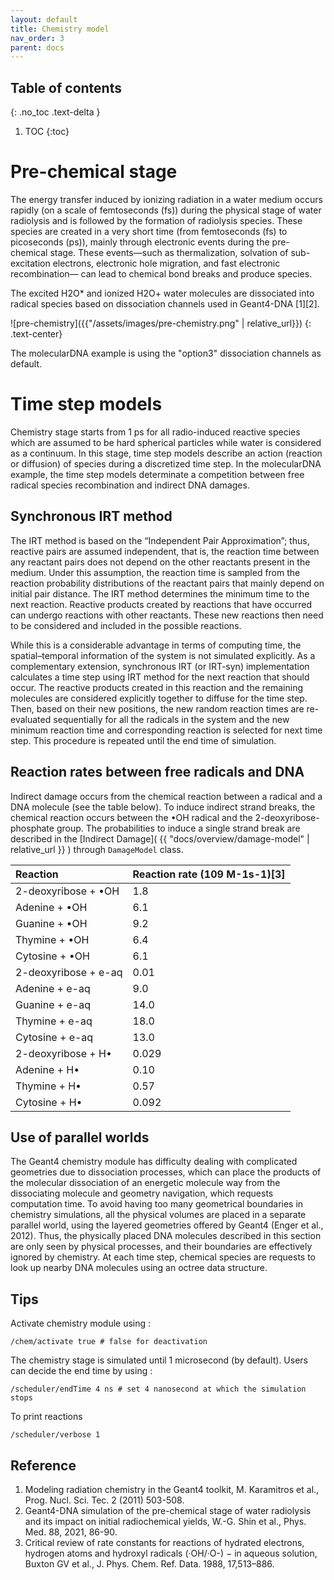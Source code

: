 ```yaml
---
layout: default
title: Chemistry model
nav_order: 3
parent: docs
---
```

## Table of contents
{: .no_toc .text-delta }
1. TOC
{:toc}

# Pre-chemical stage

The energy transfer induced by ionizing radiation in a water medium occurs rapidly (on a scale of femtoseconds (fs)) during the physical stage of water radiolysis and is followed by the formation of radiolysis species. 
These species are created in a very short time (from femtoseconds (fs) to picoseconds (ps)), mainly through electronic events during the pre-chemical stage. 
These events—such as thermalization, solvation of sub-excitation electrons, electronic hole migration, and fast electronic recombination— can lead to chemical bond breaks and produce species. 

The excited H2O* and ionized H2O+ water molecules are dissociated into radical species based on dissociation channels used in Geant4-DNA [1][2].

![pre-chemistry]({{"/assets/images/pre-chemistry.png" | relative_url}})
{: .text-center}

The molecularDNA example is using the "option3" dissociation channels as default. 

# Time step models

Chemistry stage starts from 1 ps for all radio-induced reactive species which are assumed to be hard spherical particles while water is considered as a continuum. In this stage, time step models describe an action (reaction or diffusion) of species during a discretized time step. In the molecularDNA example, the time step models determinate a competition between free radical species recombination and indirect DNA damages.


## Synchronous IRT method

The IRT method is based on the “Independent Pair Approximation”; thus, reactive pairs are assumed independent, that is, the reaction time between any reactant pairs does not depend on the other reactants present in the medium. Under this assumption, the reaction time is sampled from the reaction probability distributions of the reactant pairs that mainly depend on initial pair distance. The IRT method determines the minimum time to the next reaction. Reactive products created by reactions that have occurred can undergo reactions with other reactants. These new reactions then need to be considered and included in the possible reactions.

While this is a considerable advantage in terms of computing time, the spatial–temporal information of the system is not simulated explicitly. As a complementary extension, synchronous IRT (or IRT-syn) implementation calculates a time step using IRT method for the next reaction that should occur. The reactive products created in this reaction and the remaining molecules are considered explicitly together to diffuse for the time step. Then, based on their new positions, the new random reaction times are re-evaluated sequentially for all the radicals in the system and the new minimum reaction time and corresponding reaction is selected for next time step. This procedure is repeated until the end time of simulation.

## Reaction rates between free radicals and DNA
Indirect damage occurs from the chemical reaction between a radical and a DNA molecule (see the table below). To induce indirect strand breaks, the chemical reaction occurs between the •OH radical and the 2-deoxyribose-phosphate group. The probabilities to induce a single strand break are described in the
[Indirect Damage]( {{ "docs/overview/damage-model" | relative_url }} ) through `DamageModel` class.

| Reaction                                  | Reaction rate (109 M-1s-1)[3] |
|:------------------------------------------|:------------------------------|
| 2-deoxyribose + •OH                       | 1.8                           |
| Adenine + •OH                             | 6.1                           |
| Guanine + •OH                             | 9.2                           |
| Thymine + •OH                             | 6.4                           |
| Cytosine + •OH                            | 6.1                           |
| 2-deoxyribose + e-aq                      | 0.01                          |
| Adenine + e-aq                            | 9.0                           |
| Guanine + e-aq                            | 14.0                          |
| Thymine + e-aq                            | 18.0                          |
| Cytosine + e-aq                           | 13.0                          |
| 2-deoxyribose + H•                        | 0.029                         |
| Adenine + H•                              | 0.10                          |
| Thymine + H•                              | 0.57                          |
| Cytosine + H•                             | 0.092                         |

## Use of parallel worlds
The Geant4 chemistry module has difficulty dealing with complicated geometries due to dissociation processes, which can place the products of the molecular dissociation of an energetic molecule way from the dissociating molecule and geometry navigation, which requests computation time.  To avoid having too many geometrical boundaries in chemistry simulations, all the physical volumes are placed in a separate parallel world, using the layered geometries offered by Geant4 (Enger et al., 2012). Thus, the physically placed DNA molecules described in this section are only seen by physical processes, and their boundaries are effectively ignored by chemistry. At each time step, chemical species are requests to look up nearby DNA molecules using an octree data structure.

## Tips

Activate chemistry module using : 
```
/chem/activate true # false for deactivation
```
The chemistry stage is simulated until 1 microsecond (by default). Users can decide the end time by using :
```
/scheduler/endTime 4 ns # set 4 nanosecond at which the simulation stops
```

To print reactions
```
/scheduler/verbose 1
```
## Reference 
1. Modeling radiation chemistry in the Geant4 toolkit, M. Karamitros et al., Prog. Nucl. Sci. Tec. 2 (2011) 503-508.
2. Geant4-DNA simulation of the pre-chemical stage of water radiolysis and its impact on initial radiochemical yields, W.-G. Shin et al., Phys. Med. 88, 2021, 86-90.
3. Critical review of rate constants for reactions of hydrated electrons, hydrogen atoms and hydroxyl radicals (·OH/·O-) − in aqueous solution, Buxton GV et al., J. Phys. Chem. Ref. Data. 1988, 17,513–886.